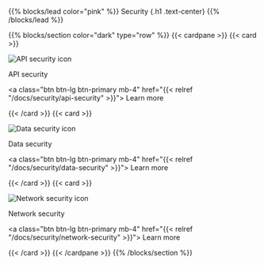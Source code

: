 {{% blocks/lead color="pink" %}}
Security
{.h1 .text-center}
{{% /blocks/lead %}}

{{% blocks/section color="dark" type="row" %}}
{{< cardpane >}}
{{< card >}}

![API security icon](/api-security.png)

API security

<a class="btn btn-lg btn-primary mb-4" href="{{< relref "/docs/security/api-security" >}}">
Learn more <i class="fas fa-arrow-alt-circle-right ms-2"></i>
</a>

{{< /card >}}
{{< card >}}

![Data security icon](/data-security.png)

Data security

<a class="btn btn-lg btn-primary mb-4" href="{{< relref "/docs/security/data-security" >}}">
Learn more <i class="fas fa-arrow-alt-circle-right ms-2"></i>
</a>

{{< /card >}}
{{< card >}}

![Network security icon](/network-security.png)

Network security

<a class="btn btn-lg btn-primary mb-4" href="{{< relref "/docs/security/network-security" >}}">
Learn more <i class="fas fa-arrow-alt-circle-right ms-2"></i>
</a>

{{< /card >}}
{{< /cardpane >}}
{{% /blocks/section %}}